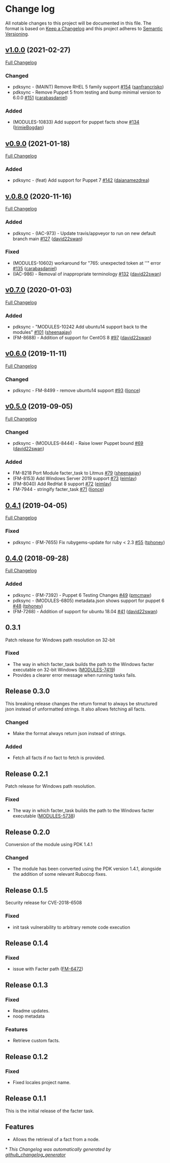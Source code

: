 # Change log

All notable changes to this project will be documented in this file. The format is based on [Keep a Changelog](http://keepachangelog.com/en/1.0.0/) and this project adheres to [Semantic Versioning](http://semver.org).

## [v1.0.0](https://github.com/puppetlabs/puppetlabs-facter_task/tree/v1.0.0) (2021-02-27)

[Full Changelog](https://github.com/puppetlabs/puppetlabs-facter_task/compare/v0.9.0...v1.0.0)

### Changed

- pdksync - \(MAINT\) Remove RHEL 5 family support [\#154](https://github.com/puppetlabs/puppetlabs-facter_task/pull/154) ([sanfrancrisko](https://github.com/sanfrancrisko))
- pdksync - Remove Puppet 5 from testing and bump minimal version to 6.0.0 [\#151](https://github.com/puppetlabs/puppetlabs-facter_task/pull/151) ([carabasdaniel](https://github.com/carabasdaniel))

### Added

- \(MODULES-10833\) Add support for puppet facts show [\#134](https://github.com/puppetlabs/puppetlabs-facter_task/pull/134) ([IrimieBogdan](https://github.com/IrimieBogdan))

## [v0.9.0](https://github.com/puppetlabs/puppetlabs-facter_task/tree/v0.9.0) (2021-01-18)

[Full Changelog](https://github.com/puppetlabs/puppetlabs-facter_task/compare/v.0.8.0...v0.9.0)

### Added

- pdksync - \(feat\) Add support for Puppet 7 [\#142](https://github.com/puppetlabs/puppetlabs-facter_task/pull/142) ([daianamezdrea](https://github.com/daianamezdrea))

## [v.0.8.0](https://github.com/puppetlabs/puppetlabs-facter_task/tree/v.0.8.0) (2020-11-16)

[Full Changelog](https://github.com/puppetlabs/puppetlabs-facter_task/compare/v0.7.0...v.0.8.0)

### Added

- pdksync - \(IAC-973\) - Update travis/appveyor to run on new default branch main [\#127](https://github.com/puppetlabs/puppetlabs-facter_task/pull/127) ([david22swan](https://github.com/david22swan))

### Fixed

- \(MODULES-10602\) workaround for "765: unexpected token at ''" error [\#135](https://github.com/puppetlabs/puppetlabs-facter_task/pull/135) ([carabasdaniel](https://github.com/carabasdaniel))
- \(IAC-986\) - Removal of inappropriate terminology [\#132](https://github.com/puppetlabs/puppetlabs-facter_task/pull/132) ([david22swan](https://github.com/david22swan))

## [v0.7.0](https://github.com/puppetlabs/puppetlabs-facter_task/tree/v0.7.0) (2020-01-03)

[Full Changelog](https://github.com/puppetlabs/puppetlabs-facter_task/compare/v0.6.0...v0.7.0)

### Added

- pdksync - "MODULES-10242 Add ubuntu14 support back to the modules" [\#101](https://github.com/puppetlabs/puppetlabs-facter_task/pull/101) ([sheenaajay](https://github.com/sheenaajay))
- \(FM-8688\) - Addition of support for CentOS 8 [\#97](https://github.com/puppetlabs/puppetlabs-facter_task/pull/97) ([david22swan](https://github.com/david22swan))

## [v0.6.0](https://github.com/puppetlabs/puppetlabs-facter_task/tree/v0.6.0) (2019-11-11)

[Full Changelog](https://github.com/puppetlabs/puppetlabs-facter_task/compare/v0.5.0...v0.6.0)

### Changed

- pdksync - FM-8499 - remove ubuntu14 support [\#93](https://github.com/puppetlabs/puppetlabs-facter_task/pull/93) ([lionce](https://github.com/lionce))

## [v0.5.0](https://github.com/puppetlabs/puppetlabs-facter_task/tree/v0.5.0) (2019-09-05)

[Full Changelog](https://github.com/puppetlabs/puppetlabs-facter_task/compare/0.4.1...v0.5.0)

### Changed

- pdksync - \(MODULES-8444\) - Raise lower Puppet bound [\#69](https://github.com/puppetlabs/puppetlabs-facter_task/pull/69) ([david22swan](https://github.com/david22swan))

### Added

- FM-8218 Port Module facter\_task to Litmus [\#79](https://github.com/puppetlabs/puppetlabs-facter_task/pull/79) ([sheenaajay](https://github.com/sheenaajay))
- \(FM-8153\) Add Windows Server 2019 support [\#73](https://github.com/puppetlabs/puppetlabs-facter_task/pull/73) ([eimlav](https://github.com/eimlav))
- \(FM-8040\) Add RedHat 8 support [\#72](https://github.com/puppetlabs/puppetlabs-facter_task/pull/72) ([eimlav](https://github.com/eimlav))
- FM-7944 - stringify facter\_task [\#71](https://github.com/puppetlabs/puppetlabs-facter_task/pull/71) ([lionce](https://github.com/lionce))

## [0.4.1](https://github.com/puppetlabs/puppetlabs-facter_task/tree/0.4.1) (2019-04-05)

[Full Changelog](https://github.com/puppetlabs/puppetlabs-facter_task/compare/0.4.0...0.4.1)

### Fixed

- pdksync - \(FM-7655\) Fix rubygems-update for ruby \< 2.3 [\#55](https://github.com/puppetlabs/puppetlabs-facter_task/pull/55) ([tphoney](https://github.com/tphoney))

## [0.4.0](https://github.com/puppetlabs/puppetlabs-facter_task/tree/0.4.0) (2018-09-28)

[Full Changelog](https://github.com/puppetlabs/puppetlabs-facter_task/compare/0.3.1...0.4.0)

### Added

- pdksync - \(FM-7392\) - Puppet 6 Testing Changes [\#49](https://github.com/puppetlabs/puppetlabs-facter_task/pull/49) ([pmcmaw](https://github.com/pmcmaw))
- pdksync - \(MODULES-6805\) metadata.json shows support for puppet 6 [\#48](https://github.com/puppetlabs/puppetlabs-facter_task/pull/48) ([tphoney](https://github.com/tphoney))
- \(FM-7268\) - Addition of support for ubuntu 18.04 [\#41](https://github.com/puppetlabs/puppetlabs-facter_task/pull/41) ([david22swan](https://github.com/david22swan))

## 0.3.1
Patch release for Windows path resolution on 32-bit

### Fixed
- The way in which facter\_task builds the path to the Windows facter executable on 32-bit Windows ([MODULES-7419](https://tickets.puppetlabs.com/browse/MODULES-7419))
- Provides a clearer error message when running tasks fails.

## Release 0.3.0
This breaking release changes the return format to always be structured json instead of unformatted strings. It also allows fetching all facts.

### Changed
- Make the format always return json instead of strings.

### Added
- Fetch all facts if no fact to fetch is provided.

## Release 0.2.1
Patch release for Windows path resolution.

### Fixed
- The way in which facter\_task builds the path to the Windows facter executable ([MODULES-5738](https://tickets.puppet.com/browse/MODULES-5738))

## Release 0.2.0
Conversion of the module using PDK 1.4.1

### Changed
- The module has been converted using the PDK version 1.4.1, alongside the addition of some relevant Rubocop fixes.

## Release 0.1.5
Security release for CVE-2018-6508

### Fixed
- init task vulnerability to arbitrary remote code execution

## Release 0.1.4

### Fixed
- issue with Facter path ([FM-6472](https://tickets.puppet.com/browse/FM-6472))

## Release 0.1.3

### Fixed
- Readme updates.
- noop metadata

### Features
- Retrieve custom facts.

## Release 0.1.2

### Fixed
- Fixed locales project name.

## Release 0.1.1
This is the initial release of the facter task.

## Features
- Allows the retrieval of a fact from a node.


\* *This Changelog was automatically generated by [github_changelog_generator](https://github.com/github-changelog-generator/github-changelog-generator)*
